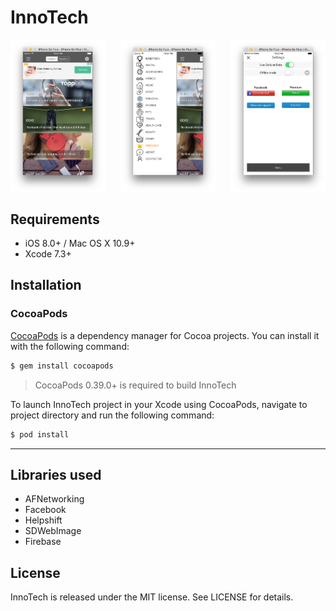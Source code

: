 # InnoTech

<p align="center">
<img align="left" src="scr1.png" height="30%" width="30%" alt=""/>
<img align="center" src="scr2.png" height="30%" width="30%" alt=""/>
<img align="right" src="scr3.png" height="30%" width="30%" alt=""/>


</p>


## Requirements

- iOS 8.0+ / Mac OS X 10.9+
- Xcode 7.3+

## Installation

### CocoaPods

[CocoaPods](http://cocoapods.org) is a dependency manager for Cocoa projects. You can install it with the following command:

```bash
$ gem install cocoapods
```

> CocoaPods 0.39.0+ is required to build InnoTech

To launch InnoTech project in your Xcode using CocoaPods, navigate to project directory and run the following command:

```bash
$ pod install
```
---

## Libraries used

- AFNetworking
- Facebook
- Helpshift
- SDWebImage
- Firebase

## License

InnoTech is released under the MIT license. See LICENSE for details.
